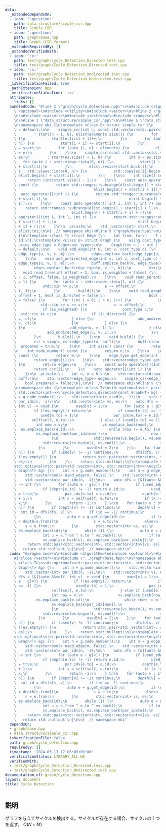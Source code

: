 ```yaml
---
data:
  _extendedDependsOn:
  - icon: ':question:'
    path: data_structure/simple_csr.hpp
    title: Simple CSR
  - icon: ':question:'
    path: graph/base.hpp
    title: Graph (CSR format)
  _extendedRequiredBy: []
  _extendedVerifiedWith:
  - icon: ':x:'
    path: test/graph/Cycle_Detection_Directed.test.cpp
    title: test/graph/Cycle_Detection_Directed.test.cpp
  - icon: ':x:'
    path: test/graph/Cycle_Detection_Undirected.test.cpp
    title: test/graph/Cycle_Detection_Undirected.test.cpp
  _isVerificationFailed: true
  _pathExtension: hpp
  _verificationStatusIcon: ':x:'
  attributes:
    links: []
  bundledCode: "#line 2 \"graph/cycle_detection.hpp\"\n\n#include <algorithm>\n#include\
    \ <optional>\n#include <utility>\n#include <vector>\n\n#line 2 \"graph/base.hpp\"\
    \n\n#include <cassert>\n#include <iostream>\n#include <ranges>\n#line 7 \"graph/base.hpp\"\
    \n\n#line 2 \"data_structure/simple_csr.hpp\"\n\n#line 6 \"data_structure/simple_csr.hpp\"\
    \n\nnamespace ebi {\n\ntemplate <class E> struct simple_csr {\n    simple_csr()\
    \ = default;\n\n    simple_csr(int n, const std::vector<std::pair<int, E>>& elements)\n\
    \        : start(n + 1, 0), elist(elements.size()) {\n        for (auto e : elements)\
    \ {\n            start[e.first + 1]++;\n        }\n        for (auto i : std::views::iota(0,\
    \ n)) {\n            start[i + 1] += start[i];\n        }\n        auto counter\
    \ = start;\n        for (auto [i, e] : elements) {\n            elist[counter[i]++]\
    \ = e;\n        }\n    }\n\n    simple_csr(const std::vector<std::vector<E>>&\
    \ es)\n        : start(es.size() + 1, 0) {\n        int n = es.size();\n     \
    \   for (auto i : std::views::iota(0, n)) {\n            start[i + 1] = (int)es[i].size()\
    \ + start[i];\n        }\n        elist.resize(start.back());\n        for (auto\
    \ i : std::views::iota(0, n)) {\n            std::copy(es[i].begin(), es[i].end(),\
    \ elist.begin() + start[i]);\n        }\n    }\n\n    int size() const {\n   \
    \     return (int)start.size() - 1;\n    }\n\n    const auto operator[](int i)\
    \ const {\n        return std::ranges::subrange(elist.begin() + start[i],\n  \
    \                                   elist.begin() + start[i + 1]);\n    }\n  \
    \  auto operator[](int i) {\n        return std::ranges::subrange(elist.begin()\
    \ + start[i],\n                                     elist.begin() + start[i +\
    \ 1]);\n    }\n\n    const auto operator()(int i, int l, int r) const {\n    \
    \    return std::ranges::subrange(elist.begin() + start[i] + l,\n            \
    \                         elist.begin() + start[i + 1] + r);\n    }\n    auto\
    \ operator()(int i, int l, int r) {\n        return std::ranges::subrange(elist.begin()\
    \ + start[i] + l,\n                                     elist.begin() + start[i\
    \ + 1] + r);\n    }\n\n  private:\n    std::vector<int> start;\n    std::vector<E>\
    \ elist;\n};\n\n}  // namespace ebi\n#line 9 \"graph/base.hpp\"\n\nnamespace ebi\
    \ {\n\ntemplate <class T> struct Edge {\n    int from, to;\n    T cost;\n    int\
    \ id;\n};\n\ntemplate <class E> struct Graph {\n    using cost_type = E;\n   \
    \ using edge_type = Edge<cost_type>;\n\n    Graph(int n_) : n(n_) {}\n\n    Graph()\
    \ = default;\n\n    void add_edge(int u, int v, cost_type c) {\n        buff.emplace_back(u,\
    \ edge_type{u, v, c, m});\n        edges.emplace_back(edge_type{u, v, c, m++});\n\
    \    }\n\n    void add_undirected_edge(int u, int v, cost_type c) {\n        buff.emplace_back(u,\
    \ edge_type{u, v, c, m});\n        buff.emplace_back(v, edge_type{v, u, c, m});\n\
    \        edges.emplace_back(edge_type{u, v, c, m});\n        m++;\n    }\n\n \
    \   void read_tree(int offset = 1, bool is_weighted = false) {\n        read_graph(n\
    \ - 1, offset, false, is_weighted);\n    }\n\n    void read_parents(int offset\
    \ = 1) {\n        for (auto i : std::views::iota(1, n)) {\n            int p;\n\
    \            std::cin >> p;\n            p -= offset;\n            add_undirected_edge(p,\
    \ i, 1);\n        }\n        build();\n    }\n\n    void read_graph(int e, int\
    \ offset = 1, bool is_directed = false,\n                    bool is_weighted\
    \ = false) {\n        for (int i = 0; i < e; i++) {\n            int u, v;\n \
    \           std::cin >> u >> v;\n            u -= offset;\n            v -= offset;\n\
    \            if (is_weighted) {\n                cost_type c;\n              \
    \  std::cin >> c;\n                if (is_directed) {\n                    add_edge(u,\
    \ v, c);\n                } else {\n                    add_undirected_edge(u,\
    \ v, c);\n                }\n            } else {\n                if (is_directed)\
    \ {\n                    add_edge(u, v, 1);\n                } else {\n      \
    \              add_undirected_edge(u, v, 1);\n                }\n            }\n\
    \        }\n        build();\n    }\n\n    void build() {\n        assert(!prepared);\n\
    \        csr = simple_csr<edge_type>(n, buff);\n        buff.clear();\n      \
    \  prepared = true;\n    }\n\n    int size() const {\n        return n;\n    }\n\
    \n    int node_number() const {\n        return n;\n    }\n\n    int edge_number()\
    \ const {\n        return m;\n    }\n\n    edge_type get_edge(int i) const {\n\
    \        return edges[i];\n    }\n\n    std::vector<edge_type> get_edges() const\
    \ {\n        return edges;\n    }\n\n    const auto operator[](int i) const {\n\
    \        return csr[i];\n    }\n    auto operator[](int i) {\n        return csr[i];\n\
    \    }\n\n  private:\n    int n, m = 0;\n\n    std::vector<std::pair<int,edge_type>>\
    \ buff;\n\n    std::vector<edge_type> edges;\n    simple_csr<edge_type> csr;\n\
    \    bool prepared = false;\n};\n\n}  // namespace ebi\n#line 9 \"graph/cycle_detection.hpp\"\
    \n\nnamespace ebi {\n\ntemplate <class T>\nstd::optional<std::pair<std::vector<int>,\
    \ std::vector<int>>>\ncycle_detection_directed(const Graph<T> &g) {\n    int n\
    \ = g.node_number();\n    std::vector<int> used(n, -1);\n    std::vector<int>\
    \ par_idx(n, -1);\n\n    std::vector<int> vs, es;\n    auto dfs = [&](auto &&self,\
    \ int v) -> void {\n        used[v] = 1;\n        for (auto e : g[v]) {\n    \
    \        if (!es.empty()) return;\n            if (used[e.to] == -1) {\n     \
    \           used[e.to] = 1;\n                par_idx[e.to] = e.id;\n         \
    \       self(self, e.to);\n            } else if (used[e.to] == 1) {\n       \
    \         int now = v;\n                vs.emplace_back(now);\n              \
    \  es.emplace_back(e.id);\n                while (now != e.to) {\n           \
    \         es.emplace_back(par_idx[now]);\n                    now = g.get_edge(par_idx[now]).from;\n\
    \                }\n                std::reverse(vs.begin(), vs.end());\n    \
    \            std::reverse(es.begin(), es.end());\n                return;\n  \
    \          }\n        }\n        used[v] = 2;\n    };\n    for (auto v : std::views::iota(0,\
    \ n)) {\n        if (used[v] != -1) continue;\n        dfs(dfs, v);\n        if\
    \ (!es.empty()) {\n            return std::pair<std::vector<int>, std::vector<int>>{vs,\
    \ es};\n        }\n    }\n    return std::nullopt;\n}\n\ntemplate <class T>\n\
    std::optional<std::pair<std::vector<int>, std::vector<int>>>\ncycle_detection_undirected(const\
    \ Graph<T> &g) {\n    int n = g.node_number();\n    int m = g.edge_number();\n\
    \    std::vector<bool> used_edge(m, false);\n    std::vector<int> depth(n, -1);\n\
    \    std::vector<int> par_idx(n, -1);\n\n    auto dfs = [&](auto &&self, int v)\
    \ -> int {\n        for (auto e : g[v]) {\n            if (used_edge[e.id]) continue;\n\
    \            if (depth[e.to] != -1) return e.id;\n            used_edge[e.id]\
    \ = true;\n            par_idx[e.to] = e.id;\n            depth[e.to] = depth[v]\
    \ + 1;\n            int x = self(self, e.to);\n            if (x != -1) return\
    \ x;\n        }\n        return -1;\n    };\n\n    for (auto v : std::views::iota(0,\
    \ n)) {\n        if (depth[v] != -1) continue;\n        depth[v] = 0;\n      \
    \  int id = dfs(dfs, v);\n        if (id == -1) continue;\n        int s = -1;\n\
    \        {\n            auto e = g.get_edge(id);\n            if (depth[e.to]\
    \ < depth[e.from])\n                s = e.to;\n            else\n            \
    \    s = e.from;\n        }\n        std::vector<int> vs, es;\n        vs.emplace_back(s),\
    \ es.emplace_back(id);\n        while (1) {\n            auto e = g.get_edge(es.back());\n\
    \            int u = e.from ^ e.to ^ vs.back();\n            if (u == s) break;\n\
    \            vs.emplace_back(u), es.emplace_back(par_idx[u]);\n        }\n   \
    \     return std::pair<std::vector<int>, std::vector<int>>{vs, es};\n    }\n \
    \   return std::nullopt;\n}\n\n}  // namespace ebi\n"
  code: "#pragma once\n\n#include <algorithm>\n#include <optional>\n#include <utility>\n\
    #include <vector>\n\n#include \"../graph/base.hpp\"\n\nnamespace ebi {\n\ntemplate\
    \ <class T>\nstd::optional<std::pair<std::vector<int>, std::vector<int>>>\ncycle_detection_directed(const\
    \ Graph<T> &g) {\n    int n = g.node_number();\n    std::vector<int> used(n, -1);\n\
    \    std::vector<int> par_idx(n, -1);\n\n    std::vector<int> vs, es;\n    auto\
    \ dfs = [&](auto &&self, int v) -> void {\n        used[v] = 1;\n        for (auto\
    \ e : g[v]) {\n            if (!es.empty()) return;\n            if (used[e.to]\
    \ == -1) {\n                used[e.to] = 1;\n                par_idx[e.to] = e.id;\n\
    \                self(self, e.to);\n            } else if (used[e.to] == 1) {\n\
    \                int now = v;\n                vs.emplace_back(now);\n       \
    \         es.emplace_back(e.id);\n                while (now != e.to) {\n    \
    \                es.emplace_back(par_idx[now]);\n                    now = g.get_edge(par_idx[now]).from;\n\
    \                }\n                std::reverse(vs.begin(), vs.end());\n    \
    \            std::reverse(es.begin(), es.end());\n                return;\n  \
    \          }\n        }\n        used[v] = 2;\n    };\n    for (auto v : std::views::iota(0,\
    \ n)) {\n        if (used[v] != -1) continue;\n        dfs(dfs, v);\n        if\
    \ (!es.empty()) {\n            return std::pair<std::vector<int>, std::vector<int>>{vs,\
    \ es};\n        }\n    }\n    return std::nullopt;\n}\n\ntemplate <class T>\n\
    std::optional<std::pair<std::vector<int>, std::vector<int>>>\ncycle_detection_undirected(const\
    \ Graph<T> &g) {\n    int n = g.node_number();\n    int m = g.edge_number();\n\
    \    std::vector<bool> used_edge(m, false);\n    std::vector<int> depth(n, -1);\n\
    \    std::vector<int> par_idx(n, -1);\n\n    auto dfs = [&](auto &&self, int v)\
    \ -> int {\n        for (auto e : g[v]) {\n            if (used_edge[e.id]) continue;\n\
    \            if (depth[e.to] != -1) return e.id;\n            used_edge[e.id]\
    \ = true;\n            par_idx[e.to] = e.id;\n            depth[e.to] = depth[v]\
    \ + 1;\n            int x = self(self, e.to);\n            if (x != -1) return\
    \ x;\n        }\n        return -1;\n    };\n\n    for (auto v : std::views::iota(0,\
    \ n)) {\n        if (depth[v] != -1) continue;\n        depth[v] = 0;\n      \
    \  int id = dfs(dfs, v);\n        if (id == -1) continue;\n        int s = -1;\n\
    \        {\n            auto e = g.get_edge(id);\n            if (depth[e.to]\
    \ < depth[e.from])\n                s = e.to;\n            else\n            \
    \    s = e.from;\n        }\n        std::vector<int> vs, es;\n        vs.emplace_back(s),\
    \ es.emplace_back(id);\n        while (1) {\n            auto e = g.get_edge(es.back());\n\
    \            int u = e.from ^ e.to ^ vs.back();\n            if (u == s) break;\n\
    \            vs.emplace_back(u), es.emplace_back(par_idx[u]);\n        }\n   \
    \     return std::pair<std::vector<int>, std::vector<int>>{vs, es};\n    }\n \
    \   return std::nullopt;\n}\n\n}  // namespace ebi"
  dependsOn:
  - graph/base.hpp
  - data_structure/simple_csr.hpp
  isVerificationFile: false
  path: graph/cycle_detection.hpp
  requiredBy: []
  timestamp: '2024-03-13 17:06:09+09:00'
  verificationStatus: LIBRARY_ALL_WA
  verifiedWith:
  - test/graph/Cycle_Detection_Directed.test.cpp
  - test/graph/Cycle_Detection_Undirected.test.cpp
documentation_of: graph/cycle_detection.hpp
layout: document
title: Cycle Detection
---
```


## 説明

グラフを与えてサイクルを検出する。サイクルが存在する場合、サイクルの $1$ つを返す。 $O(N+M)$